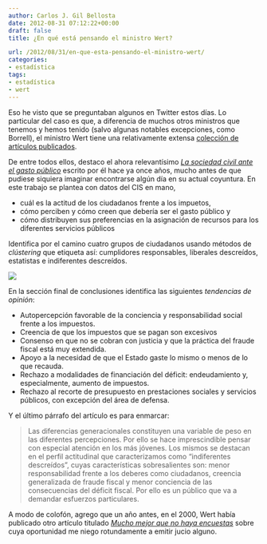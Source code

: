 ```yaml
---
author: Carlos J. Gil Bellosta
date: 2012-08-31 07:12:22+00:00
draft: false
title: ¿En qué está pensando el ministro Wert?

url: /2012/08/31/en-que-esta-pensando-el-ministro-wert/
categories:
- estadística
tags:
- estadística
- wert
---
```


Eso he visto que se preguntaban algunos en Twitter estos días. Lo particular del caso es que, a diferencia de muchos otros ministros que tenemos y hemos tenido (salvo algunas notables excepciones, como Borrell), el ministro Wert tiene una relativamente extensa [colección de artículos publicados](http://dialnet.unirioja.es/servlet/autor?codigo=860534).

De entre todos ellos, destaco el ahora relevantísimo [_La sociedad civil ante el gasto público_](http://dialnet.unirioja.es/servlet/fichero_articulo?codigo=867496&orden=89508 ) escrito por él hace ya once años, mucho antes de que pudiese siquiera imaginar encontrarse algún día en su actual coyuntura. En este trabajo se plantea con datos del CIS en mano,

* cuál es la actitud de los ciudadanos frente a los impuetos,
* cómo perciben y cómo creen que debería ser el gasto público y
* cómo distribuyen sus preferencias en la asignación de recursos para los diferentes servicios públicos

Identifica por el camino cuatro grupos de ciudadanos usando métodos de _clústering_ que etiqueta así: cumplidores responsables, liberales descreídos, estatistas e indiferentes descreídos.

[![](/wp-uploads/2012/08/wert_impuestos.png#center)
](/wp-uploads/2012/08/wert_impuestos.png#center)

En la sección final de conclusiones identifica las siguientes _tendencias de opinión_:

* Autopercepción favorable de la conciencia y responsabilidad social frente a los impuestos.
* Creencia de que los impuestos que se pagan son excesivos
* Consenso en que no se cobran con justicia y que la práctica del fraude fiscal está muy extendida.
* Apoyo a la necesidad de que el Estado gaste lo mismo o menos de lo que recauda.
* Rechazo a modalidades de financiación del déficit: endeudamiento y, especialmente, aumento de impuestos.
* Rechazo al recorte de presupuesto en prestaciones sociales y servicios públicos, con excepción del área de defensa.


Y el último párrafo del artículo es para enmarcar:

>Las diferencias generacionales constituyen una variable de peso en las diferentes percepciones. Por ello se hace imprescindible pensar con especial atención en los más jóvenes. Los mismos se destacan en el perfil actitudinal que caracterizamos como “indiferentes descreídos”, cuyas características sobresalientes son: menor responsabilidad frente a los deberes como ciudadanos, creencia generalizada de fraude fiscal y menor conciencia de las consecuencias del déficit fiscal. Por ello es un público que va a demandar esfuerzos particulares.

A modo de colofón, agrego que un año antes, en el 2000, Wert había publicado otro artículo titulado [_Mucho mejor que no haya encuestas_](http://dialnet.unirioja.es/servlet/articulo?codigo=2420608) sobre cuya oportunidad me niego rotundamente a emitir jucio alguno.
